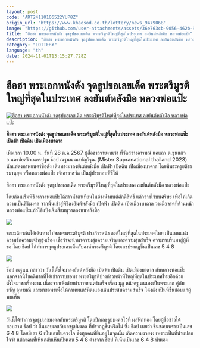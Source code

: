 ```yaml
---
layout: post
code: "ART24110106522YUP8Z"
origin_url: "https://www.khaosod.co.th/lottery/news_9479068"
image: "https://github.com/user-attachments/assets/36e763cb-9056-462b-9503-6fb44cad3cd3"
title: "ฮือฮา พระเอกหนังดัง จุดธูปขอเลขเด็ด พระตรีมูรติใหญ่ที่สุดในประเทศ ลงยันต์หลังมือ หลวงพ่อแป๊ะ"
description: "ฮือฮา พระเอกหนังดัง จุดธูปขอเลขเด็ด พระตรีมูรติใหญ่ที่สุดในประเทศ ลงยันต์หลังมือ หลวงพ่อแป๊ะ เปิดฟ้า เปิดดิน เปิดเมืองบาดาล "
category: "LOTTERY"
language: "th"
date: 2024-11-01T13:15:27.728Z
---
```


# ฮือฮา พระเอกหนังดัง จุดธูปขอเลขเด็ด พระตรีมูรติใหญ่ที่สุดในประเทศ ลงยันต์หลังมือ หลวงพ่อแป๊ะ

[![ฮือฮา พระเอกหนังดัง จุดธูปขอเลขเด็ด พระตรีมูรติใหญ่ที่สุดในประเทศ ลงยันต์หลังมือ หลวงพ่อแป๊ะ](https://www.khaosod.co.th/wpapp/uploads/2024/10/lucky3-5.jpg "ฮือฮา พระเอกหนังดัง จุดธูปขอเลขเด็ด พระตรีมูรติใหญ่ที่สุดในประเทศ ลงยันต์หลังมือ หลวงพ่อแป๊ะ")](https://www.khaosod.co.th/wpapp/uploads/2024/10/lucky3-5.jpg)

**ฮือฮา พระเอกหนังดัง จุดธูปขอเลขเด็ด พระตรีมูรติใหญ่ที่สุดในประเทศ ลงยันต์หลังมือ หลวงพ่อแป๊ะ เปิดฟ้า เปิดดิน เปิดเมืองบาดาล**

เมื่อเวลา 10.00 น. วันที่ 28 ต.ค.2567 ผู้สื่อข่าวรายงานว่า ที่วัดสว่างอารมณ์ แคแถว ต.ขุนแก้ว อ.นครชัยศรีจ.นครปฐม ธ๊อป ณฐนน ณรธัญวิรุณ (Mister Supranational thailand 2023) นักแสดงภาพยนตร์ชื่อดัง เดินทางมาลงยันต์หลังมือ เปิดฟ้า เปิดดิน เปิดเมืองบาดาล โดยมีพระครูยติธรรมานุยุต หรือหลวงพ่อแป๊ะ เจ้าอาวาสวัด เป็นผู้ประกอบพิธีให้

ฮือฮา พระเอกหนังดัง จุดธูปขอเลขเด็ด พระตรีมูรติใหญ่ที่สุดในประเทศ ลงยันต์หลังมือ หลวงพ่อแป๊ะ

โดยก่อนเริ่มพิธี หลวงพ่อแป๊ะได้สาวน้ำตาเทียนในอ่างน้ำมนต์ศักดิ์สิทธิ์ แล้ววางไว้บนศรีษะ เพื่อให้เกิดความเป็นสิริมงคล จากนั้นเข้าสู่พิธีลงยันต์หลังมือ เปิดฟ้า เปิดดิน เปิดเมืองบาดาล วางมือจรดที่ด้านหน้าหลวงพ่อแป๊ะแล้วใช้แป้งเจิมสีชมพูวาดลงบนหลังมือ

[![](https://www.khaosod.co.th/wpapp/uploads/2024/10/lucky7-1.jpg)](https://www.khaosod.co.th/wpapp/uploads/2024/10/lucky7-1.jpg)

ขณะเดียวกันได้เดินทางไปขอพรพระตรีมูรติ ปางก้าวหน้า องค์ใหญ่ที่สุดในประเทศไทย เป็นเทพแห่งความรักความเจริญรุ่งเรือง เชื่อว่าจะนำพาความสุขความเจริญและความสุขสำเร็จ ความราบรื่นมาสู่ผู้ที่ขอ โดย ธ็อป ได้ทำการจุดธูปขอเลขเด็ดกับองค์พระตรีมูรติ โดยเลขปรากฏขึ้นเป็นเลข 5 4 8

[![](https://www.khaosod.co.th/wpapp/uploads/2024/10/lucky5-5.jpg)](https://www.khaosod.co.th/wpapp/uploads/2024/10/lucky5-5.jpg)

ธ๊อป ณฐนน กล่าวว่า วันนี้ตั้งใจมาลงยันต์หลังมือ เปิดฟ้า เปิดดิน เปิดเมืองบาดาล กับหลวงพ่อแป๊ะ นอกจากนี้โชคดีมากที่ได้เข้ากราบขอพร พระตรีมูรติปางก้าวหน้าที่ใหญ่ที่สุดในประเทศไทยอีกด้วย ตั้งใจมาขอเรื่องงาน เนื่องจากเพิ่งถ่ายทำภาพยนตร์เสร็จ เรื่อง มูลู หน้าครู ตนเองเป็นพระเอก คู่กับ ขวัญ อุษามณี และมาขอพรเพื่อให้ภาพยนตร์ที่ตนเองเล่นประสบความสำเร็จ โด่งดัง เป็นที่ชื่นชอบแก่ผู้พบเห็น

[![](https://www.khaosod.co.th/wpapp/uploads/2024/10/lucky6-3.jpg)](https://www.khaosod.co.th/wpapp/uploads/2024/10/lucky6-3.jpg)

วันนี้ได้ทำการจุดธูปเลขมงคลกับพระตรีมูรติ โดยปีกเลขธูปมงคลไว้ที่ ผลฟักทอง โดยผู้สื่อข่าวได้สอบถาม ธ็อป ว่า ชื่นชอบเลขกับเลขธูปมงคล ที่ปรากฏขึ้นหรือไม่ ซึ่ง ธ็อป เผยว่า ชื่นชอบเพราะเป็นเลข 6 4 8 โดยมีเลข 6 เป็นเลขในดวงใจ ซึ่งทุกคนที่ยืนอยู่ในจุดนั้น เกิดความงวยงง เพราะเป็นที่น่าแปลกใจว่า แต่ละคนที่เห็นกลับเห็นเป็นเลข 5 4 8 ต่างจาก ธ็อป ที่เห็นเป็นเลข 6 4 8 นั่นเอง